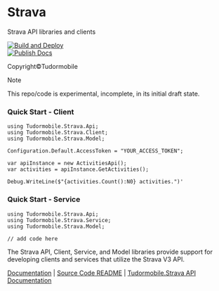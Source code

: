 # Strava
Strava API libraries and clients

[![Build and Deploy](https://github.com/tudormobile/Strava/actions/workflows/dotnet.yml/badge.svg)](https://github.com/tudormobile/Strava/actions/workflows/dotnet.yml)  
[![Publish Docs](https://github.com/tudormobile/Strava/actions/workflows/docs.yml/badge.svg)](https://github.com/tudormobile/Strava/actions/workflows/docs.yml)  

Copyright&copy;Tudormobile  
> [!NOTE]  
> This repo/code is experimental, incomplete, in its initial draft state.

### Quick Start - Client
```
using Tudormobile.Strava.Api;
using Tudormobile.Strava.Client;
using Tudormobile.Strava.Model;

Configuration.Default.AccessToken = "YOUR_ACCESS_TOKEN";

var apiInstance = new ActivitiesApi();
var activities = apiInstance.GetActivities();

Debug.WriteLine($"{activities.Count():N0} activities.")'
```
### Quick Start - Service

```
using Tudormobile.Strava.Api;
using Tudormobile.Strava.Service;
using Tudormobile.Strava.Model;

// add code here
```

The Strava API, Client, Service, and Model libraries provide support for developing clients and services that utilize the Strava V3 API.

[Documentation](docs/introduction.md) | [Source Code README](src/README.md) | [Tudormobile.Strava API Documentation](https://tudormobile.github.io/Strava/)